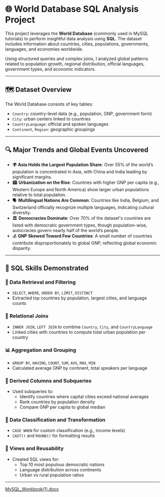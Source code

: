 # 🌐 World Database SQL Analysis Project

This project leverages the **World Database** (commonly used in MySQL tutorials) to perform insightful data analysis using **SQL**. The dataset includes information about countries, cities, populations, governments, languages, and economies worldwide.

Using structured queries and complex joins, I analyzed global patterns related to population growth, regional distribution, official languages, government types, and economic indicators.

---

## 🗺️ Dataset Overview

The World Database consists of key tables:
- `Country`: country-level data (e.g., population, GNP, government form)
- `City`: urban centers linked to countries
- `CountryLanguage`: official and spoken languages
- `Continent`, `Region`: geographic groupings

---

## 🔍 Major Trends and Global Events Uncovered

- 🌍 **Asia Holds the Largest Population Share**: Over 55% of the world’s population is concentrated in Asia, with China and India leading by significant margins.
- 🏙️ **Urbanization on the Rise**: Countries with higher GNP per capita (e.g., Western Europe and North America) show larger urban populations relative to total population.
- 🗣️ **Multilingual Nations Are Common**: Countries like India, Belgium, and Switzerland officially recognize multiple languages, indicating cultural diversity.
- 🏛️ **Democracies Dominate**: Over 70% of the dataset's countries are listed with democratic government types, though population-wise, autocracies govern nearly half of the world’s people.
- 💰 **GNP Skewed Toward Few Countries**: A small number of countries contribute disproportionately to global GNP, reflecting global economic disparity.

---

## 🧠 SQL Skills Demonstrated

### 🔎 Data Retrieval and Filtering
- `SELECT`, `WHERE`, `ORDER BY`, `LIMIT`, `DISTINCT`
- Extracted top countries by population, largest cities, and language counts

### 🔗 Relational Joins
- `INNER JOIN`, `LEFT JOIN` to combine `Country`, `City`, and `CountryLanguage`
- Linked cities with countries to compute total urban population per country

### 📊 Aggregation and Grouping
- `GROUP BY`, `HAVING`, `COUNT`, `SUM`, `AVG`, `MAX`, `MIN`
- Calculated average GNP by continent, total speakers per language

### 🧮 Derived Columns and Subqueries
- Used subqueries to:
  - Identify countries where capital cities exceed national averages
  - Rank countries by population density
  - Compare GNP per capita to global median

### 🧱 Data Classification and Transformation
- `CASE WHEN` for custom classification (e.g., income levels)
- `CAST()` and `ROUND()` for formatting results

### 🧾 Views and Reusability
- Created SQL views for:
  - Top 10 most populous democratic nations
  - Language distribution across continents
  - Urban vs rural population ratios

---



[MySQL_Workbook(1).docx](https://github.com/user-attachments/files/20723206/MySQL_Workbook.1.docx)

